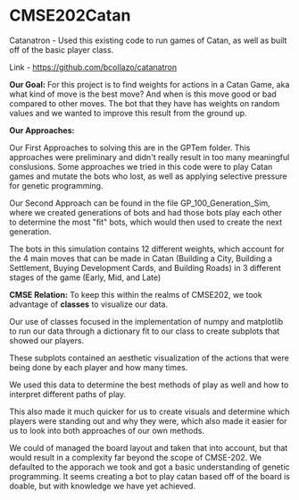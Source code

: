 # CMSE202Catan



Catanatron - Used this existing code to run games of Catan, as well as built off of the basic player class. 

Link - https://github.com/bcollazo/catanatron



__Our Goal:__ For this project is to find weights for actions in a Catan Game, aka what kind of move is the best move? And when is this move good or bad compared to other moves. The bot that they have has weights on random values and we wanted to improve this result from the ground up.

__Our Approaches:__

Our First Approaches to solving this are in the GPTem folder. This approaches were preliminary and didn't really result in too many meaningful conslusions. Some approaches we tried in this code were to play Catan games and mutate the bots who lost, as well as applying selective pressure for genetic programming.

Our Second Approach can be found in the file GP_100_Generation_Sim, where we created generations of bots and had those bots play each other to determine the most "fit" bots, which would then used to create the next generation.

The bots in this simulation contains 12 different weights, which account for the 4 main moves that can be made in Catan (Building a City, Building a Settlement, Buying Development Cards, and Building Roads) in 3 different stages of the game (Early, Mid, and Late)

__CMSE Relation:__
To keep this within the realms of CMSE202, we took advantage of **classes** to visualize our data.

Our use of classes focused in the implementation of numpy and matplotlib to run our data through a dictionary fit to our class to create subplots that showed our players.

These subplots contained an aesthetic visualization of the actions that were being done by each player and how many times.

We used this data to determine the best methods of play as well and how to interpret different paths of play.

This also made it much quicker for us to create visuals and determine which players were standing out and why they were, which also made it easier for us to look into both approaches of our own methods.

We could of managed the board layout and taken that into account, but that would result in a complexity far beyond the scope of CMSE-202. We defaulted to the apporach we took and got a basic understanding of genetic programming. It seems creating a bot to play catan based off of the board is doable, but with knowledge we have yet achieved.

```python

```
